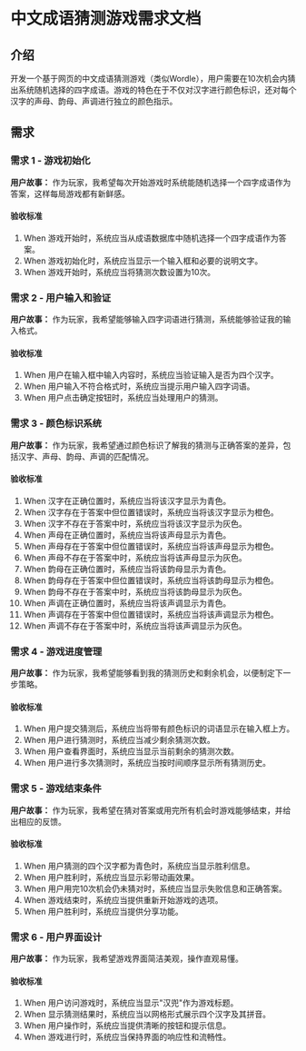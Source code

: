# 中文成语猜测游戏需求文档

## 介绍

开发一个基于网页的中文成语猜测游戏（类似Wordle），用户需要在10次机会内猜出系统随机选择的四字成语。游戏的特色在于不仅对汉字进行颜色标识，还对每个汉字的声母、韵母、声调进行独立的颜色指示。

## 需求

### 需求 1 - 游戏初始化

**用户故事：** 作为玩家，我希望每次开始游戏时系统能随机选择一个四字成语作为答案，这样每局游戏都有新鲜感。

#### 验收标准

1. When 游戏开始时，系统应当从成语数据库中随机选择一个四字成语作为答案。
2. When 游戏初始化时，系统应当显示一个输入框和必要的说明文字。
3. When 游戏开始时，系统应当将猜测次数设置为10次。

### 需求 2 - 用户输入和验证

**用户故事：** 作为玩家，我希望能够输入四字词语进行猜测，系统能够验证我的输入格式。

#### 验收标准

1. When 用户在输入框中输入内容时，系统应当验证输入是否为四个汉字。
2. When 用户输入不符合格式时，系统应当提示用户输入四字词语。
3. When 用户点击确定按钮时，系统应当处理用户的猜测。

### 需求 3 - 颜色标识系统

**用户故事：** 作为玩家，我希望通过颜色标识了解我的猜测与正确答案的差异，包括汉字、声母、韵母、声调的匹配情况。

#### 验收标准

1. When 汉字在正确位置时，系统应当将该汉字显示为青色。
2. When 汉字存在于答案中但位置错误时，系统应当将该汉字显示为橙色。
3. When 汉字不存在于答案中时，系统应当将该汉字显示为灰色。
4. When 声母在正确位置时，系统应当将该声母显示为青色。
5. When 声母存在于答案中但位置错误时，系统应当将该声母显示为橙色。
6. When 声母不存在于答案中时，系统应当将该声母显示为灰色。
7. When 韵母在正确位置时，系统应当将该韵母显示为青色。
8. When 韵母存在于答案中但位置错误时，系统应当将该韵母显示为橙色。
9. When 韵母不存在于答案中时，系统应当将该韵母显示为灰色。
10. When 声调在正确位置时，系统应当将该声调显示为青色。
11. When 声调存在于答案中但位置错误时，系统应当将该声调显示为橙色。
12. When 声调不存在于答案中时，系统应当将该声调显示为灰色。

### 需求 4 - 游戏进度管理

**用户故事：** 作为玩家，我希望能够看到我的猜测历史和剩余机会，以便制定下一步策略。

#### 验收标准

1. When 用户提交猜测后，系统应当将带有颜色标识的词语显示在输入框上方。
2. When 用户进行猜测时，系统应当减少剩余猜测次数。
3. When 用户查看界面时，系统应当显示当前剩余的猜测次数。
4. When 用户进行多次猜测时，系统应当按时间顺序显示所有猜测历史。

### 需求 5 - 游戏结束条件

**用户故事：** 作为玩家，我希望在猜对答案或用完所有机会时游戏能够结束，并给出相应的反馈。

#### 验收标准

1. When 用户猜测的四个汉字都为青色时，系统应当显示胜利信息。
2. When 用户胜利时，系统应当显示彩带动画效果。
3. When 用户用完10次机会仍未猜对时，系统应当显示失败信息和正确答案。
4. When 游戏结束时，系统应当提供重新开始游戏的选项。
5. When 用户胜利时，系统应当提供分享功能。

### 需求 6 - 用户界面设计

**用户故事：** 作为玩家，我希望游戏界面简洁美观，操作直观易懂。

#### 验收标准

1. When 用户访问游戏时，系统应当显示"汉兜"作为游戏标题。
2. When 显示猜测结果时，系统应当以网格形式展示四个汉字及其拼音。
3. When 用户操作时，系统应当提供清晰的按钮和提示信息。
4. When 游戏进行时，系统应当保持界面的响应性和流畅性。